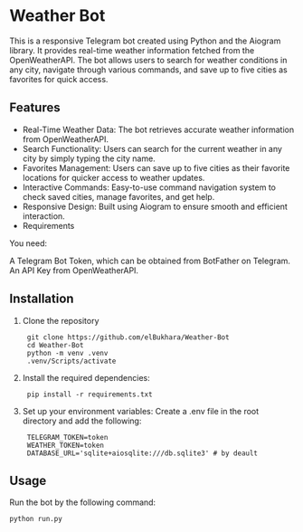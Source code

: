 # Weather Bot

This is a responsive Telegram bot created using Python and the Aiogram library. It provides real-time weather information fetched from the OpenWeatherAPI. The bot allows users to search for weather conditions in any city, navigate through various commands, and save up to five cities as favorites for quick access.

## Features

- Real-Time Weather Data: The bot retrieves accurate weather information from OpenWeatherAPI.
- Search Functionality: Users can search for the current weather in any city by simply typing the city name.
- Favorites Management: Users can save up to five cities as their favorite locations for quicker access to weather updates.
- Interactive Commands: Easy-to-use command navigation system to check saved cities, manage favorites, and get help.
- Responsive Design: Built using Aiogram to ensure smooth and efficient interaction.
- Requirements

You need:

A Telegram Bot Token, which can be obtained from BotFather on Telegram.
An API Key from OpenWeatherAPI.

## Installation

1. Clone the repository

        git clone https://github.com/elBukhara/Weather-Bot
        cd Weather-Bot
        python -m venv .venv
        .venv/Scripts/activate 

2. Install the required dependencies:

        pip install -r requirements.txt

3. Set up your environment variables: Create a .env file in the root directory and add the following:

        TELEGRAM_TOKEN=token
        WEATHER_TOKEN=token
        DATABASE_URL='sqlite+aiosqlite:///db.sqlite3' # by deault

## Usage 

Run the bot by the following command: 

    python run.py